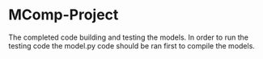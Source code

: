# MComp-Project
The completed code building and testing the models. In order to run the testing code the model.py code should be ran first to compile the models.
